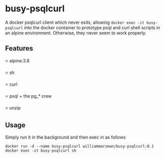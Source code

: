 # busy-psqlcurl

A docker psqlcurl client which never exits, allowing `docker exec -it busy-psqlcurl` into the docker container to prototype psql and curl shell scripts in an alpine environment. Otherwise, they never seem to work properly.

## Features

:star: alpine:3.8

:star: sh

:star: curl

:star: psql + the pg_* crew

:star: unzip

## Usage

Simply run it in the background and then exec in as follows

```
docker run -d --name busy-psqlcurl williammarsman/busy-psqlcurl:0.1
docker exec -it busy-psqlcurl sh
```
